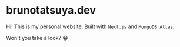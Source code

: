 # brunotatsuya.dev

Hi! This is my personal website. Built with `Next.js` and `MongoDB Atlas`.

Won't you take a look? :grin:
